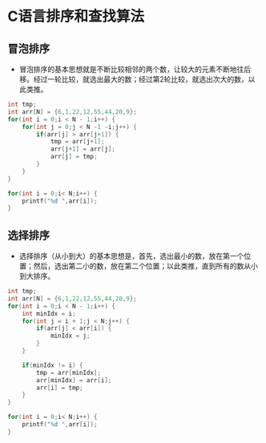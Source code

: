 # C语言排序和查找算法

## 冒泡排序
+ 冒泡排序的基本思想就是不断比较相邻的两个数，让较大的元素不断地往后移。经过一轮比较，就选出最大的数；经过第2轮比较，就选出次大的数，以此类推。
```C
int tmp;
int arr[N] = {6,1,22,12,55,44,20,9};
for(int i = 0;i < N - 1;i++) {
	for(int j = 0;j < N -1 -i;j++) {
		if(arr[j] > arr[j+1]) {
			tmp = arr[j+1];
			arr[j+1] = arr[j];
			arr[j] = tmp;
		}
	}
}

for(int i = 0;i< N;i++) {
	printf("%d ",arr[i]);
}
```
## 选择排序
+ 选择排序（从小到大）的基本思想是，首先，选出最小的数，放在第一个位置；然后，选出第二小的数，放在第二个位置；以此类推，直到所有的数从小到大排序。
```C
int tmp;
int arr[N] = {6,1,22,12,55,44,20,9};
for(int i = 0;i < N - 1;i++) {
	int minIdx = i;
	for(int j = i + 1;j < N;j++) {
		if(arr[j] < arr[i]) {
			minIdx = j;
		}
	}

	if(minIdx != i) {
		tmp = arr[minIdx];
		arr[minIdx] = arr[i];
		arr[i] = tmp;
	}
}

for(int i = 0;i< N;i++) {
	printf("%d ",arr[i]);
}
```
